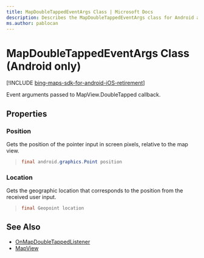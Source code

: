 ```yaml
---
title: MapDoubleTappedEventArgs Class | Microsoft Docs
description: Describes the MapDoubleTappedEventArgs class for Android and provides the class' Position and Location properties.
ms.author: pablocan
---
```


# MapDoubleTappedEventArgs Class (Android only)

[!INCLUDE [bing-maps-sdk-for-android-iOS-retirement](../../../includes/bing-maps-sdk-for-android-iOS-retirement.md)]

Event arguments passed to MapView.DoubleTapped callback.

## Properties

### Position

Gets the position of the pointer input in screen pixels, relative to the map view.

>```java
> final android.graphics.Point position
>```

### Location

Gets the geographic location that corresponds to the position from the received user input.

>```java
> final Geopoint location
>```

## See Also

* [OnMapDoubleTappedListener](OnMapDoubleTappedListener-interface.md)
* [MapView](../MapView-class.md)
